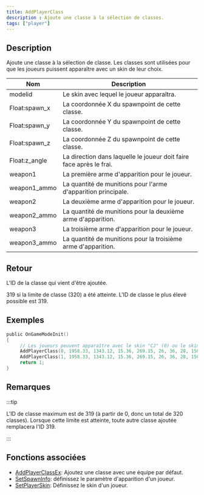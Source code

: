 ```yaml
---
title: AddPlayerClass
description : Ajoute une classe à la sélection de classes.
tags: ["player"]
---
```


## Description

Ajoute une classe à la sélection de classe. Les classes sont utilisées pour que les joueurs puissent apparaître avec un skin de leur choix.

| Nom            | Description                                                         |
| -------------- | ------------------------------------------------------------------- |
| modelid        | Le skin avec lequel le joueur apparaîtra.                           |
| Float:spawn_x  | La coordonnée X du spawnpoint de cette classe.                      |
| Float:spawn_y  | La coordonnée Y du spawnpoint de cette classe.                      |
| Float:spawn_z  | La coordonnée Z du spawnpoint de cette classe.                      |
| Float:z_angle  | La direction dans laquelle le joueur doit faire face après le frai. |
| weapon1        | La première arme d'apparition pour le joueur.                       |
| weapon1_ammo   | La quantité de munitions pour l'arme d'apparition principale.       |
| weapon2        | La deuxième arme d'apparition pour le joueur.                       |
| weapon2_ammo   | La quantité de munitions pour la deuxième arme d'apparition.        |
| weapon3        | La troisième arme d'apparition pour le joueur.                      |
| weapon3_ammo   | La quantité de munitions pour la troisième arme d'apparition.       |

## Retour

L'ID de la classe qui vient d'être ajoutée.

319 si la limite de classe (320) a été atteinte. L'ID de classe le plus élevé possible est 319.

## Exemples

```c
public OnGameModeInit()
{
     // Les joueurs peuvent apparaître avec le skin "CJ" (0) ou le skin "The Truth" (1).
     AddPlayerClass(0, 1958.33, 1343.12, 15.36, 269.15, 26, 36, 28, 150, 0, 0); // CJ
     AddPlayerClass(1, 1958.33, 1343.12, 15.36, 269.15, 26, 36, 28, 150, 0, 0); // The Trush
     return 1;
}
```

## Remarques

:::tip

L'ID de classe maximum est de 319 (à partir de 0, donc un total de 320 classes). Lorsque cette limite est atteinte, toute autre classe ajoutée remplacera l'ID 319.

:::

## Fonctions associées

- [AddPlayerClassEx](AddPlayerClassEx): Ajoutez une classe avec une équipe par défaut.
- [SetSpawnInfo](SetSpawnInfo): définissez le paramètre d'apparition d'un joueur.
- [SetPlayerSkin](SetPlayerSkin): Définissez le skin d'un joueur.
